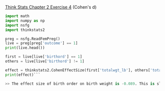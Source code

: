[Think Stats Chapter 2 Exercise 4](http://greenteapress.com/thinkstats2/html/thinkstats2003.html#toc24) (Cohen's d)

```python
import math
import numpy as np
import nsfg
import thinkstats2

preg = nsfg.ReadFemPreg()
live = preg[preg['outcome'] == 1]
print(live.head())

first = live[live['birthord'] == 1]
others = live[live['birthord'] != 1]

effect = thinkstats2.CohenEffectSize(first['totalwgt_lb'], others['totalwgt_lb'])
print(effect)```

>> The effect size of birth order on birth weight is -0.089. This is slightly more significant than the effect size of birth order on pregnancy length (0.029). This effect size means that the average difference in birth weight is 0.089 standard deviations.
